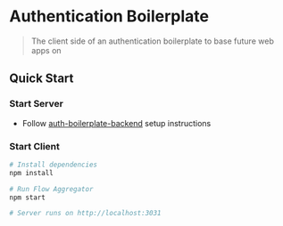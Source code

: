 # Authentication Boilerplate

> The client side of an authentication boilerplate to base future web apps on

## Quick Start

### Start Server

-   Follow [auth-boilerplate-backend](https://github.com/fergusfrl/auth-boilerplate-backend) setup instructions

### Start Client

```bash
# Install dependencies
npm install

# Run Flow Aggregator
npm start

# Server runs on http://localhost:3031
```
